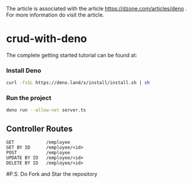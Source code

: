 The article is associated with the article https://dzone.com/articles/deno . For more information do visit the article.

# crud-with-deno
The complete getting started tutorial can be found at:


### Install Deno

```bash
curl -fsSL https://deno.land/x/install/install.sh | sh
```

### Run the project

```bash
deno run --allow-net server.ts
```

## Controller Routes

```
GET            /employee
GET BY ID      /employee/<id>
POST           /employee
UPDATE BY ID   /employee/<id>
DELETE BY ID   /employee/<id>
```

#P.S. Do Fork and Star the repository 
